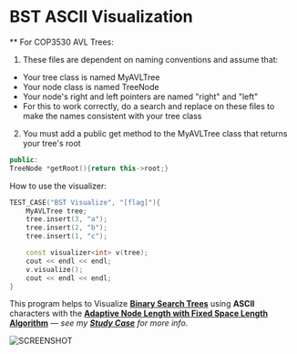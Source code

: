 # BST ASCII Visualization

** For COP3530 AVL Trees:
1. These files are dependent on naming conventions and assume that:
- Your tree class is named MyAVLTree
- Your node class is named TreeNode
- Your node's right and left pointers are named "right" and "left"
- For this to work correctly, do a search and replace on these files to make the names consistent with your tree class
2. You must add a public get method to the MyAVLTree class that returns your tree's root
```cpp
public:
TreeNode *getRoot(){return this->root;}
```

How to use the visualizer:
```cpp
TEST_CASE("BST Visualize", "[flag]"){
	MyAVLTree tree;
	tree.insert(3, "a");
	tree.insert(2, "b");
	tree.insert(1, "c");

	const visualizer<int> v(tree);
	cout << endl << endl;
	v.visualize();
	cout << endl << endl;
}

```

This program helps to Visualize [**Binary Search Trees**](https://en.wikipedia.org/wiki/Binary_search_tree) using **ASCII** characters with the [**Adaptive Node Length with Fixed Space Length Algorithm**](https://github.com/YoussefRaafatNasry/bst-ascii-visualization/blob/master/STUDY_CASE.md#iii-adaptive-node-length-with-fixed-space-length-algorithm) — _see my [**Study Case**](https://github.com/YoussefRaafatNasry/bst-ascii-visualization/blob/master/STUDY_CASE.md) for more info_.

![SCREENSHOT](https://user-images.githubusercontent.com/41103290/61507272-54fd4480-a9e5-11e9-90dd-3b7a20df2194.png)
